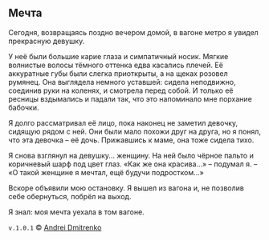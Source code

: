 ## Мечта

Сегодня, возвращаясь поздно вечером домой, в вагоне метро я увидел прекрасную девушку.

У неё были большие карие глаза и симпатичный носик. Мягкие волнистые волосы тёмного оттенка едва касались плечей. Её аккуратные губы были слегка приоткрыты, а на щеках розовел румянец. Она выглядела немного уставшей: сидела неподвижно, соединив руки на коленях, и смотрела перед собой. И только её ресницы вздымались и падали так, что это напоминало мне порхание бабочки.

Я долго рассматривал её лицо, пока наконец не заметил девочку, сидящую рядом с ней. Они были мало похожи друг на друга, но я понял, что эта девочка – её дочь. Прижавшись к маме, она тоже сидела тихо.

Я снова взглянул на девушку... женщину. На ней было чёрное пальто и коричневый шарф под цвет глаз. «Как же она красива...» – подумал я. – «О такой женщине я мечтал, ещё будучи подростком...»

Вскоре объявили мою остановку. Я вышел из вагона и, не позволив себе обернуться, побрёл на выход.

Я знал: моя мечта уехала в том вагоне.

`v.1.0.1` &copy; [Andrei Dmitrenko](https://vk.com/fineliterature)

